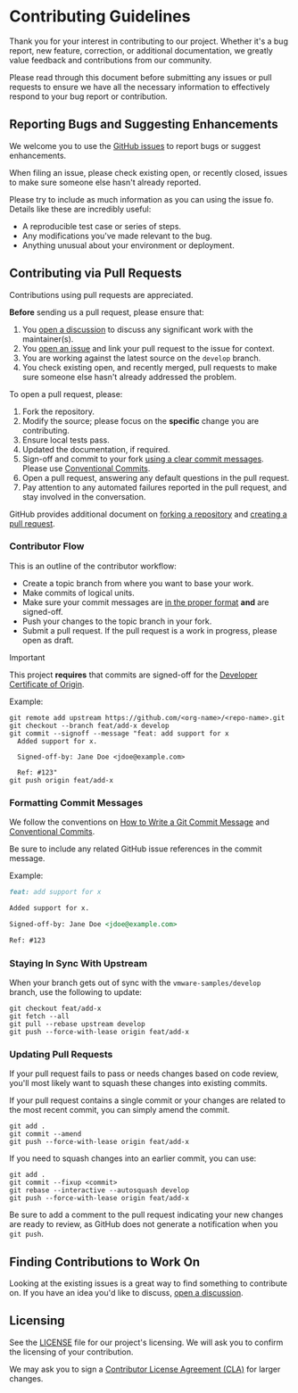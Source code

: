# Contributing Guidelines

Thank you for your interest in contributing to our project. Whether it's a bug report, new feature,
correction, or additional documentation, we greatly value feedback and contributions from our
community.

Please read through this document before submitting any issues or pull requests to ensure we have
all the necessary information to effectively respond to your bug report or contribution.

## Reporting Bugs and Suggesting Enhancements

We welcome you to use the [GitHub issues][gh-issues] to report bugs or suggest enhancements.

When filing an issue, please check existing open, or recently closed, issues to make sure someone
else hasn't already reported.

Please try to include as much information as you can using the issue fo. Details like these are
incredibly useful:

- A reproducible test case or series of steps.
- Any modifications you've made relevant to the bug.
- Anything unusual about your environment or deployment.

## Contributing via Pull Requests

Contributions using pull requests are appreciated.

**Before** sending us a pull request, please ensure that:

1. You [open a discussion][gh-discussions] to discuss any significant work with the maintainer(s).
2. You [open an issue][gh-issues] and link your pull request to the issue for context.
3. You are working against the latest source on the `develop` branch.
4. You check existing open, and recently merged, pull requests to make sure someone else hasn't
   already addressed the problem.

To open a pull request, please:

1. Fork the repository.
2. Modify the source; please focus on the **specific** change you are contributing.
3. Ensure local tests pass.
4. Updated the documentation, if required.
5. Sign-off and commit to your fork [using a clear commit messages][git-commit]. Please use
   [Conventional Commits][conventional-commits].
6. Open a pull request, answering any default questions in the pull request.
7. Pay attention to any automated failures reported in the pull request, and stay involved in the
   conversation.

GitHub provides additional document on [forking a repository][gh-forks] and [creating a pull request][gh-pull-requests].

### Contributor Flow

This is an outline of the contributor workflow:

- Create a topic branch from where you want to base your work.
- Make commits of logical units.
- Make sure your commit messages are [in the proper format][conventional-commits] **and** are signed-off.
- Push your changes to the topic branch in your fork.
- Submit a pull request. If the pull request is a work in progress, please open as draft.

> [!IMPORTANT]
> This project **requires** that commits are signed-off for the [Developer Certificate of Origin][dco].

Example:

```shell
git remote add upstream https://github.com/<org-name>/<repo-name>.git
git checkout --branch feat/add-x develop
git commit --signoff --message "feat: add support for x
  Added support for x.

  Signed-off-by: Jane Doe <jdoe@example.com>

  Ref: #123"
git push origin feat/add-x
```

### Formatting Commit Messages

We follow the conventions on [How to Write a Git Commit Message][git-commit] and [Conventional Commits][conventional-commits].

Be sure to include any related GitHub issue references in the commit message.

Example:

```markdown
feat: add support for x

Added support for x.

Signed-off-by: Jane Doe <jdoe@example.com>

Ref: #123
```

### Staying In Sync With Upstream

When your branch gets out of sync with the `vmware-samples/develop` branch, use the following to
update:

```shell
git checkout feat/add-x
git fetch --all
git pull --rebase upstream develop
git push --force-with-lease origin feat/add-x
```

### Updating Pull Requests

If your pull request fails to pass or needs changes based on code review, you'll most likely want to
squash these changes into existing commits.

If your pull request contains a single commit or your changes are related to the most recent commit,
you can simply amend the commit.

```shell
git add .
git commit --amend
git push --force-with-lease origin feat/add-x
```

If you need to squash changes into an earlier commit, you can use:

```shell
git add .
git commit --fixup <commit>
git rebase --interactive --autosquash develop
git push --force-with-lease origin feat/add-x
```

Be sure to add a comment to the pull request indicating your new changes are ready to review, as
GitHub does not generate a notification when you `git push`.

## Finding Contributions to Work On

Looking at the existing issues is a great way to find something to contribute on. If you have an
idea you'd like to discuss, [open a discussion][gh-discussions].

## Licensing

See the [LICENSE][license] file for our project's licensing. We will ask you to confirm the
licensing of your contribution.

We may ask you to sign a [Contributor License Agreement (CLA)][cla]
for larger changes.

[cla]: http://en.wikipedia.org/wiki/Contributor_License_Agreement
[dco]: https://probot.github.io/apps/dco/
[conventional-commits]: https://conventionalcommits.org
[gh-discussions]: https://github.com/vmware-samples/packer-examples-for-vsphere/discussions
[gh-forks]: https://docs.github.com/en/pull-requests/collaborating-with-pull-requests/working-with-forks/fork-a-repo
[gh-issues]: https://github.com/vmware-samples/packer-examples-for-vsphere/issues
[gh-markdown]: https://docs.github.com/en/get-started/writing-on-github/getting-started-with-writing-and-formatting-on-github
[gh-pull-requests]: https://docs.github.com/en/pull-requests/collaborating-with-pull-requests/proposing-changes-to-your-work-with-pull-requests/creating-a-pull-request
[git-commit]: https://cbea.ms/git-commit
[license]: LICENSE
